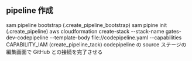 ## pipeline 作成

sam pipeline bootstrap (.create_pipeline_bootstrap)
sam pipine init (.create_pipeline)
aws cloudformation create-stack --stack-name gates-dev-codepipeline --template-body file://codepipeline.yaml --capabilities CAPABILITY_IAM (create_pipeline_tack)
codepipeline の source ステージの編集画面で GitHub との接続を完了させる
